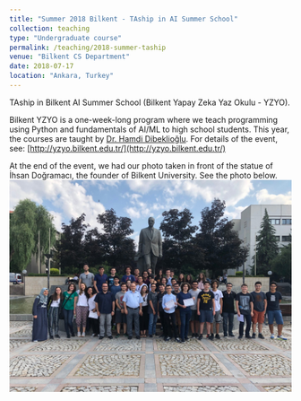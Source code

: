 ```yaml
---
title: "Summer 2018 Bilkent - TAship in AI Summer School"
collection: teaching
type: "Undergraduate course"
permalink: /teaching/2018-summer-taship
venue: "Bilkent CS Department"
date: 2018-07-17
location: "Ankara, Turkey"
---
```


TAship in Bilkent AI Summer School (Bilkent Yapay Zeka Yaz Okulu - YZYO). 

Bilkent YZYO is a one-week-long program where we teach programming using Python and fundamentals of AI/ML to high school students. This year, the courses are taught by [Dr. Hamdi Dibeklioğlu](http://www.cs.bilkent.edu.tr/~dibeklioglu/). For details of the event, see: [http://yzyo.bilkent.edu.tr/](http://yzyo.bilkent.edu.tr/)

At the end of the event, we had our photo taken in front of the statue of İhsan Doğramacı, the founder of Bilkent University. See the photo below.
![Bilkent AI Summer School 2018](/images/aisummerschool2018.jpg)
